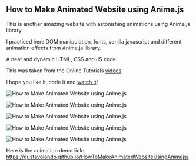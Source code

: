 ## How to Make Animated Website using Anime.js

This is another amazing website with astonishing animations using Anime.js library.

I practiced here DOM manipulation, fonts, vanilla javascript and different animation effects from Anime.js library.

A neat and dynamic HTML, CSS and JS code.

This was taken from the Online Tutorials [videos](https://www.youtube.com/watch?v=Po4ZYm6e0q0)

I hope you like it, code it and [watch it](https://gustavolando.github.io/HowToMakeAnimatedWebsiteUsingAnimejs/)!

![How to Make Animated Website using Anime.js](https://gustavolando.github.io/HowToMakeAnimatedWebsiteUsingAnimejs/How%20to%20Make%20Animated%20Website%20using%20Anime.js%201.png)

![How to Make Animated Website using Anime.js](https://gustavolando.github.io/HowToMakeAnimatedWebsiteUsingAnimejs/How%20to%20Make%20Animated%20Website%20using%20Anime.js%202.png)

![How to Make Animated Website using Anime.js](https://gustavolando.github.io/HowToMakeAnimatedWebsiteUsingAnimejs/How%20to%20Make%20Animated%20Website%20using%20Anime.js%203.png)

![How to Make Animated Website using Anime.js](https://gustavolando.github.io/HowToMakeAnimatedWebsiteUsingAnimejs/How%20to%20Make%20Animated%20Website%20using%20Anime.js%204.png)

![How to Make Animated Website using Anime.js](https://gustavolando.github.io/HowToMakeAnimatedWebsiteUsingAnimejs/How%20to%20Make%20Animated%20Website%20using%20Anime.js%205.png)

Here is the animation demo link:  https://gustavolando.github.io/HowToMakeAnimatedWebsiteUsingAnimejs/
